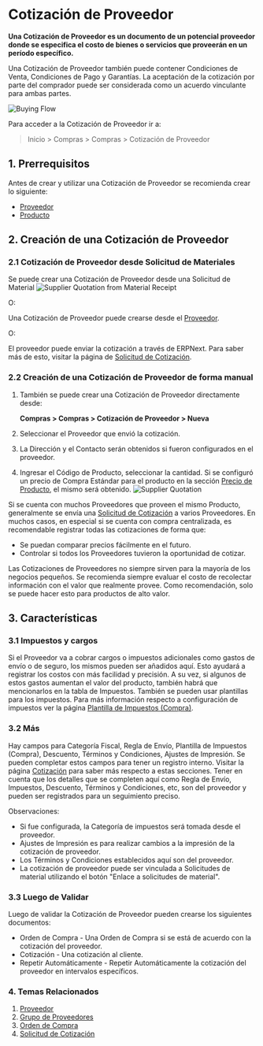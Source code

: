 <!-- add-breadcrumbs -->
# Cotización de Proveedor

**Una Cotización de Proveedor es un documento de un potencial proveedor donde se especifica el costo de bienes o servicios que proveerán en un período específico.**

Una Cotización de Proveedor también puede contener Condiciones de Venta, Condiciones de Pago y Garantías. La aceptación de la cotización por parte del comprador puede ser considerada como un acuerdo vinculante para ambas partes.

![Buying Flow](/docs/assets/img/buying/buying_flow_sq.png)

Para acceder a la Cotización de Proveedor ir a:
> Inicio > Compras > Compras > Cotización de Proveedor

## 1. Prerrequisitos
Antes de crear y utilizar una Cotización de Proveedor se recomienda crear lo siguiente:

* [Proveedor](/docs/user/manual/es/buying/supplier)
* [Producto](/docs/user/manual/es/stock/item)

## 2. Creación de una Cotización de Proveedor

### 2.1 Cotización de Proveedor desde Solicitud de Materiales

Se puede crear una Cotización de Proveedor desde una Solicitud de Material
![Supplier Quotation from Material Receipt]({{docs_base_url}}/assets/img/buying/supplier-quotation-from-mr.png)

O:

Una Cotización de Proveedor puede crearse desde el [Proveedor](/docs/user/manual/es/buying/supplier).

O:

El proveedor puede enviar la cotización a través de ERPNext. Para saber más de esto, visitar la página de [Solicitud de Cotización](/docs/user/manual/es/buying/request-for-quotation#4-creating-a-supplier-quotation-after-rfq).

### 2.2 Creación de una Cotización de Proveedor de forma manual
1. También se puede crear una Cotización de Proveedor directamente desde:

    **Compras > Compras > Cotización de Proveedor > Nueva**
    
1. Seleccionar el Proveedor que envió la cotización.
1. La Dirección y el Contacto serán obtenidos si fueron configurados en el proveedor. 
1. Ingresar el Código de Producto, seleccionar la cantidad. Si se configuró un precio de Compra Estándar para el producto en la sección [Precio de Producto](/docs/user/manual/es/stock/item-price), el mismo será obtenido.
    <img class="screenshot" alt="Supplier Quotation" src="{{docs_base_url}}/assets/img/buying/supplier-quotation.png">

Si se cuenta con muchos Proveedores que proveen el mismo Producto, generalmente se envía una [Solicitud de Cotización](/docs/user/manual/es/buying/request-for-quotation) a varios Proveedores. En muchos casos, en especial si se cuenta con compra centralizada, es recomendable registrar todas las cotizaciones de forma que: 

  * Se puedan comparar precios fácilmente en el futuro.
  * Controlar si todos los Proveedores tuvieron la oportunidad de cotizar. 

Las Cotizaciones de Proveedores no siempre sirven para la mayoría de los negocios pequeños. Se recomienda siempre evaluar el costo de recolectar información con el valor que realmente provee. Como recomendación, solo se puede hacer esto para productos de alto valor. 

## 3. Características
### 3.1 Impuestos y cargos
Si el Proveedor va a cobrar cargos o impuestos adicionales como gastos de envío o de seguro, los mismos pueden ser añadidos aquí. Esto ayudará a registrar los costos con más facilidad y precisión. A su vez, si algunos de estos gastos aumentan el valor del producto, también habrá que mencionarlos en la tabla de Impuestos. También se pueden usar plantillas para los impuestos. Para más información respecto a configuración de impuestos ver la página [Plantilla de Impuestos (Compra)](/docs/user/manual/es/buying/purchase-taxes-and-charges-template).

### 3.2 Más
Hay campos para Categoría Fiscal, Regla de Envío, Plantilla de Impuestos (Compra), Descuento, Términos y Condiciones, Ajustes de Impresión. Se pueden completar estos campos para tener un registro interno. Visitar la página [Cotización](/docs/user/manual/es/selling/quotation) para saber más respecto a estas secciones. Tener en cuenta que los detalles que se completen aquí como Regla de Envío, Impuestos, Descuento, Términos y Condiciones, etc, son del proveedor y pueden ser registrados para un seguimiento preciso. 

Observaciones:

- Si fue configurada, la Categoría de impuestos será tomada desde el proveedor.
- Ajustes de Impresión es para realizar cambios a la impresión de la cotización de proveedor.
- Los Términos y Condiciones establecidos aquí son del proveedor.
- La cotización de proveedor puede ser vinculada a Solicitudes de material utilizando el botón "Enlace a solicitudes de material". 

### 3.3 Luego de Validar
Luego de validar la Cotización de Proveedor pueden crearse los siguientes documentos: 

* Orden de Compra - Una Orden de Compra si se está de acuerdo con la cotización del proveedor. 
* Cotización - Una cotización al cliente.
* Repetir Automáticamente - Repetir Automáticamente la cotización del proveedor en intervalos específicos. 

### 4. Temas Relacionados
1. [Proveedor](/docs/user/manual/es/buying/supplier)
1. [Grupo de Proveedores](/docs/user/manual/es/buying/supplier-group)
1. [Orden de Compra](/docs/user/manual/es/buying/purchase-order)
1. [Solicitud de Cotización](/docs/user/manual/es/buying/request-for-quotation)
